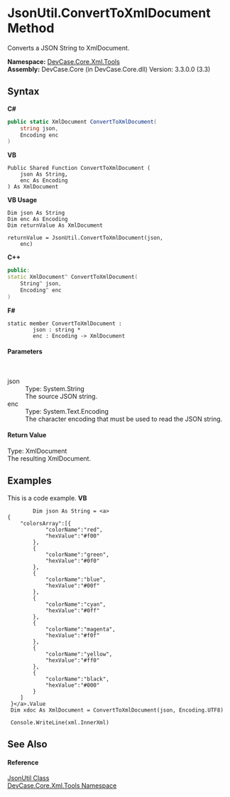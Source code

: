 # JsonUtil.ConvertToXmlDocument Method 
 

Converts a JSON String to XmlDocument.

**Namespace:**&nbsp;<a href="N_DevCase_Core_Xml_Tools">DevCase.Core.Xml.Tools</a><br />**Assembly:**&nbsp;DevCase.Core (in DevCase.Core.dll) Version: 3.3.0.0 (3.3)

## Syntax

**C#**<br />
``` C#
public static XmlDocument ConvertToXmlDocument(
	string json,
	Encoding enc
)
```

**VB**<br />
``` VB
Public Shared Function ConvertToXmlDocument ( 
	json As String,
	enc As Encoding
) As XmlDocument
```

**VB Usage**<br />
``` VB Usage
Dim json As String
Dim enc As Encoding
Dim returnValue As XmlDocument

returnValue = JsonUtil.ConvertToXmlDocument(json, 
	enc)
```

**C++**<br />
``` C++
public:
static XmlDocument^ ConvertToXmlDocument(
	String^ json, 
	Encoding^ enc
)
```

**F#**<br />
``` F#
static member ConvertToXmlDocument : 
        json : string * 
        enc : Encoding -> XmlDocument 

```


#### Parameters
&nbsp;<dl><dt>json</dt><dd>Type: System.String<br />The source JSON string.</dd><dt>enc</dt><dd>Type: System.Text.Encoding<br />The character encoding that must be used to read the JSON string.</dd></dl>

#### Return Value
Type: XmlDocument<br />The resulting XmlDocument.

## Examples
This is a code example. 
**VB**<br />
``` VB
        Dim json As String = <a>
{
    "colorsArray":[{
            "colorName":"red",
            "hexValue":"#f00"
        },
        {
            "colorName":"green",
            "hexValue":"#0f0"
        },
        {
            "colorName":"blue",
            "hexValue":"#00f"
        },
        {
            "colorName":"cyan",
            "hexValue":"#0ff"
        },
        {
            "colorName":"magenta",
            "hexValue":"#f0f"
        },
        {
            "colorName":"yellow",
            "hexValue":"#ff0"
        },
        {
            "colorName":"black",
            "hexValue":"#000"
        }
    ]
 }</a>.Value
 Dim xdoc As XmlDocument = ConvertToXmlDocument(json, Encoding.UTF8)

 Console.WriteLine(xml.InnerXml)
```


## See Also


#### Reference
<a href="T_DevCase_Core_Xml_Tools_JsonUtil">JsonUtil Class</a><br /><a href="N_DevCase_Core_Xml_Tools">DevCase.Core.Xml.Tools Namespace</a><br />